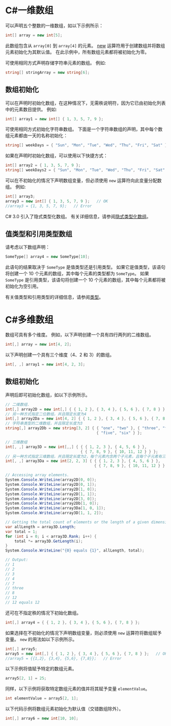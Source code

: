 # C#一维数组

可以声明五个整数的一维数组，如以下示例所示：

```C#
int[] array = new int[5];
```

此数组包含从 `array[0]` 到 `array[4]` 的元素。 [new](https://docs.microsoft.com/zh-cn/dotnet/csharp/language-reference/keywords/new) 运算符用于创建数组并将数组元素初始化为其默认值。 在此示例中，所有数组元素都将被初始化为零。

可使用相同方式声明存储字符串元素的数组。 例如:

```C#
string[] stringArray = new string[6];
```

## 数组初始化

可以在声明时初始化数组，在这种情况下，无需秩说明符，因为它已由初始化列表中的元素数目提供。 例如:

```C#
int[] array1 = new int[] { 1, 3, 5, 7, 9 };
```

可使用相同方式初始化字符串数组。 下面是一个字符串数组的声明，其中每个数组元素都由一天的名称初始化：

```C#
string[] weekDays = { "Sun", "Mon", "Tue", "Wed", "Thu", "Fri", "Sat" };
```

如果在声明时初始化数组，可以使用以下快捷方式：

```C#
int[] array2 = { 1, 3, 5, 7, 9 };
string[] weekDays2 = { "Sun", "Mon", "Tue", "Wed", "Thu", "Fri", "Sat" };
```

可以在不初始化的情况下声明数组变量，但必须使用 `new` 运算符向此变量分配数组。 例如:

```C#
int[] array3;
array3 = new int[] { 1, 3, 5, 7, 9 };   // OK
//array3 = {1, 3, 5, 7, 9};   // Error
```

C# 3.0 引入了隐式类型化数组。 有关详细信息，请参阅[隐式类型化数组](https://docs.microsoft.com/zh-cn/dotnet/csharp/programming-guide/arrays/implicitly-typed-arrays)。

## 值类型和引用类型数组

请考虑以下数组声明：

```C#
SomeType[] array4 = new SomeType[10];
```

此语句的结果取决于 `SomeType` 是值类型还是引用类型。 如果它是值类型，该语句将创建一个 10 个元素的数组，其中每个元素的类型都为 `SomeType`。 如果 `SomeType` 是引用类型，该语句将创建一个 10 个元素的数组，其中每个元素都将被初始化为空引用。

有关值类型和引用类型的详细信息，请参阅[类型](https://docs.microsoft.com/zh-cn/dotnet/csharp/language-reference/keywords/types)。



# C#多维数组

数组可具有多个维度。 例如，以下声明创建一个具有四行两列的二维数组。

```C#
int[,] array = new int[4, 2];
```

以下声明创建一个具有三个维度（4、2 和 3）的数组。

```C#
int[, ,] array1 = new int[4, 2, 3];
```

## 数组初始化

声明后即可初始化数组，如以下示例所示。

```C#
// 二维数组.
int[,] array2D = new int[,] { { 1, 2 }, { 3, 4 }, { 5, 6 }, { 7, 8 } };
// 另一种方式指定二位数组，并且限定长度为4
int[,] array2Da = new int[4, 2] { { 1, 2 }, { 3, 4 }, { 5, 6 }, { 7, 8 } };
// 字符串类型的二维数组，并且限定长度为3
string[,] array2Db = new string[3, 2] { { "one", "two" }, { "three", "four" },
                                        { "five", "six" } };

// 三维数组
int[, ,] array3D = new int[,,] { { { 1, 2, 3 }, { 4, 5, 6 } }, 
                                 { { 7, 8, 9 }, { 10, 11, 12 } } };
// 另一种方式指定三维数组，并且限定长度为2，每个元素内含两个子元素，且每个子元素有三个维度
int[, ,] array3Da = new int[2, 2, 3] { { { 1, 2, 3 }, { 4, 5, 6 } }, 
                                       { { 7, 8, 9 }, { 10, 11, 12 } } };

// Accessing array elements.
System.Console.WriteLine(array2D[0, 0]);
System.Console.WriteLine(array2D[0, 1]);
System.Console.WriteLine(array2D[1, 0]);
System.Console.WriteLine(array2D[1, 1]);
System.Console.WriteLine(array2D[3, 0]);
System.Console.WriteLine(array2Db[1, 0]);
System.Console.WriteLine(array3Da[1, 0, 1]);
System.Console.WriteLine(array3D[1, 1, 2]);

// Getting the total count of elements or the length of a given dimension.
var allLength = array3D.Length;
var total = 1;
for (int i = 0; i < array3D.Rank; i++) {
    total *= array3D.GetLength(i);
}
System.Console.WriteLine("{0} equals {1}", allLength, total);

// Output:
// 1
// 2
// 3
// 4
// 7
// three
// 8
// 12
// 12 equals 12
```

还可在不指定秩的情况下初始化数组。

```C#
int[,] array4 = { { 1, 2 }, { 3, 4 }, { 5, 6 }, { 7, 8 } };
```

如果选择在不初始化的情况下声明数组变量，则必须使用 `new` 运算符将数组赋予变量。 `new` 的用法如以下示例所示。

```C#
int[,] array5;
array5 = new int[,] { { 1, 2 }, { 3, 4 }, { 5, 6 }, { 7, 8 } };   // OK
//array5 = {{1,2}, {3,4}, {5,6}, {7,8}};   // Error
```

以下示例将值赋予特定的数组元素。

```C#
array5[2, 1] = 25;
```

同样，以下示例将获取特定数组元素的值并将其赋予变量 `elementValue`。

```C#
int elementValue = array5[2, 1];
```

以下代码示例将数组元素初始化为默认值（交错数组除外）。

```C#
int[,] array6 = new int[10, 10];
```


